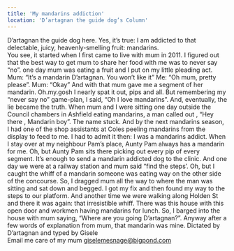 ```yaml
---
title: 'My mandarins addiction'
location: 'D’artagnan the guide dog’s Column'
---
```

D’artagnan the guide dog here.  Yes, it’s true: I am addicted to that delectable, juicy, heavenly-smelling fruit: mandarins.  
You see, it started when I first came to live with mum in 2011.  I figured out that the best way to get mum to share her food with me was to never say “no”.
one day mum was eating a fruit and I put on my little pleading act. 
Mum: “It’s a mandarin D’artagnan.  You won’t  like it” 
Me: “Oh mum,  pretty please”.
Mum: “Okay”
And with that mum gave me a segment of her mandarin.
Oh.my.gosh   I  nearly spat it out, pips and all.  But remembering my “never say no” game-plan, I said, “Oh I love  mandarins”.
And, eventually,  the lie became the truth.
When mum and I were sitting one day outside the Council chambers in Ashfield eating mandarins, a man called out , “Hey there , Mandarin boy”.
The name stuck.
And by the next mandarins season, I had one of the shop assistants at Coles peeling mandarins from the display to feed to me.
I had to admit it then: I was a mandarins addict.
When I stay over at my neighbour Pam’s place, Aunty Pam always has a mandarin for me.  Oh, but Aunty Pam sits there picking out every pip of every segment.  It’s enough to send a mandarin addicted dog to the clinic.
And one day we were at a railway station and mum said “find the steps’.  Oh, but I caught the whiff of a mandarin   someone was eating way on the other side of the concourse.   So, I dragged mum all the way to where the man was sitting and sat down and begged.   I got my fix and then found my way to the steps to our platform.
And another time we were walking along Holden St and there it was again: that irresistible whiff. There was this house with this open door and workmen having  mandarins for lunch.  So, I barged into the   house with mum saying, “Where are you going D’artagnan?”.   Anyway after a few words of explanation from mum, that mandarin was mine.
Dictated by D’artagnan and typed by Gisele  
Email me care of my mum giselemesnage@bigpond.com
